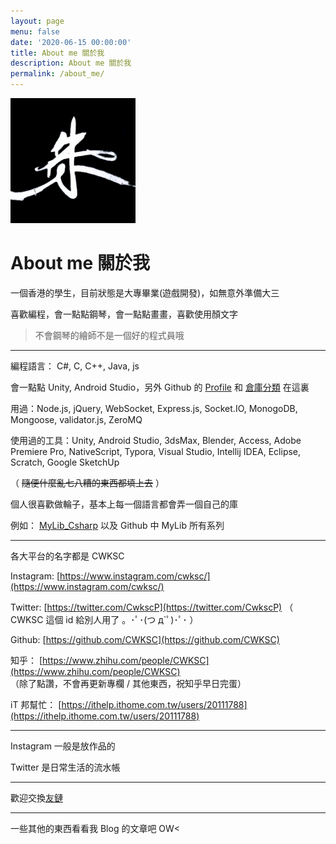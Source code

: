 ```yaml
---
layout: page
menu: false
date: '2020-06-15 00:00:00'
title: About me 關於我
description: About me 關於我
permalink: /about_me/
---
```


<img class="img-rounded" src="/assets/image/author_photo/CWKSC_photo.jpg" alt="CWKSC" width="200">

# About me 關於我

一個香港的學生，目前狀態是大專畢業(遊戲開發)，如無意外準備大三

喜歡編程，會一點點鋼琴，會一點點畫畫，喜歡使用顏文字

> 不會鋼琴的繪師不是一個好的程式員哦

___

編程語言： C#, C, C++, Java, js

會一點點 Unity, Android Studio，另外 Github 的 [Profile](https://github.com/CWKSC) 和 [倉庫分類](https://github.com/CWKSC/MyGithubRepositories) 在這裏

用過：Node.js, jQuery, WebSocket, Express.js, Socket.IO, MonogoDB, Mongoose, validator.js, ZeroMQ

使用過的工具：Unity, Android Studio, 3dsMax, Blender, Access, Adobe Premiere Pro, NativeScript, Typora, Visual Studio, Intellij IDEA, Eclipse, Scratch, Google SketchUp 

（ ~~隨便什麼亂七八糟的東西都填上去~~ ）

個人很喜歡做輪子，基本上每一個語言都會弄一個自己的庫

例如： [MyLib_Csharp](https://github.com/CWKSC/MyLib_Csharp) 以及 Github 中 MyLib 所有系列

___

各大平台的名字都是 CWKSC

Instagram: [https://www.instagram.com/cwksc/](https://www.instagram.com/cwksc/)

Twitter: [https://twitter.com/CwkscP](https://twitter.com/CwkscP)  （ CWKSC 這個 id 給別人用了 。･ﾟ･(つ д`ﾟ)･ﾟ･  ）

Github: [https://github.com/CWKSC](https://github.com/CWKSC)

知乎： [https://www.zhihu.com/people/CWKSC](https://www.zhihu.com/people/CWKSC) <br>（除了點讚，不會再更新專欄 / 其他東西，祝知乎早日完蛋）

iT 邦幫忙： [https://ithelp.ithome.com.tw/users/20111788](https://ithelp.ithome.com.tw/users/20111788)

___

Instagram 一般是放作品的

Twitter 是日常生活的流水帳

___

歡迎交換[友鏈](https://cwksc.github.io/link_exchange/) 

___

一些其他的東西看看我 Blog 的文章吧 OW<

